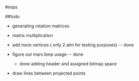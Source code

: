 #mips

##todo

- generating rotation matrices

- matrix multiplication

- add more vertices ( only 2 atm for testing purposes) -- done

- figure out mars bmp usage								-- done
	* done adding header and assigned bitmap space

- draw lines between projected points 